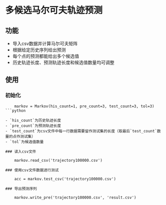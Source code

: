 # 多候选马尔可夫轨迹预测

## 功能

- 导入csv数据并计算马尔可夫矩阵
- 根据给定历史序列给出预测
- 每个点的预测都能给出多个候选值
- 历史轨迹长度、预测轨迹长度和候选值数量均可调整

## 使用

### 初始化

```
    markov = Markov(his_count=1, pre_count=3, test_count=3, tol=3)
```python

- `his_count`为历史轨迹长度
- `pre_count`为预测轨迹长度
- `test_count`为csv文件中每一行数据需要留作测试集的长度（取最后`test_count`数量的点作测试集）
- `tol`为候选值数量

### 读入csv文件

    markov.read_csv('trajectory100000.csv')

### 使用csv文件数据进行测试

    acc = markov.test_csv('trajectory100000.csv')

### 导出预测序列

    markov.write_pre('trajectory100000.csv', 'result.csv')
